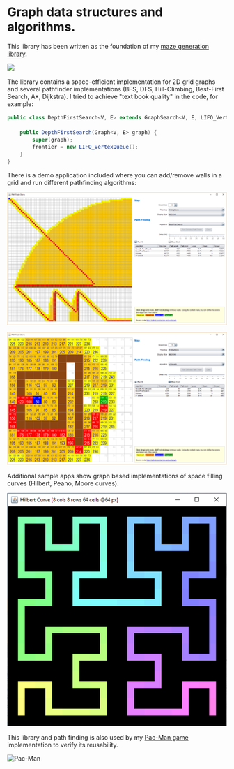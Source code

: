 # Graph data structures and algorithms.

This library has been written as the foundation of my [maze generation library](https://github.com/armin-reichert/mazes). 

<img width="640" src="https://github.com/armin-reichert/mazes/blob/master/MazeDemos/images/gen/maze_80x60_WilsonUSTRecursiveCrosses.gif"/>

The library contains a space-efficient implementation for 2D grid graphs and several pathfinder implementations (BFS, DFS, Hill-Climbing, Best-First Search, A*, Dijkstra). I tried to achieve "text book quality" in the code, for example:

```java
public class DepthFirstSearch<V, E> extends GraphSearch<V, E, LIFO_VertexQueue> {

	public DepthFirstSearch(Graph<V, E> graph) {
		super(graph);
		frontier = new LIFO_VertexQueue();
	}
}
```

There is a demo application included where you can add/remove walls in a grid and run different pathfinding algorithms:

![Path finding demo application](https://github.com/armin-reichert/graph/blob/master/PathFinderDemo/doc/pathfinder.png)

![Path finding demo application](https://github.com/armin-reichert/graph/blob/master/PathFinderDemo/doc/astar.png)


Additional sample apps show graph based implementations of space filling curves (Hilbert, Peano, Moore curves).

![Hilbert curve](https://github.com/armin-reichert/graph/blob/master/SpaceFillingCurves/doc/hilbert.png)

This library and path finding is also used by my [Pac-Man game](https://github.com/armin-reichert/pacman) implementation
to verify its reusability.

![Pac-Man](https://github.com/armin-reichert/pacman/blob/master/doc/pacman-pathfinding.png)
